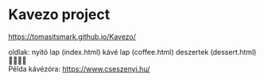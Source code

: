 # Kavezo project
https://tomasitsmark.github.io/Kavezo/

oldlak: nyitó lap (index.html)
        kávé lap  (coffee.html)
        deszertek (dessert.html)
💅🏿💅🏿
<br>
Példa kávézóra: https://www.cseszenyi.hu/
